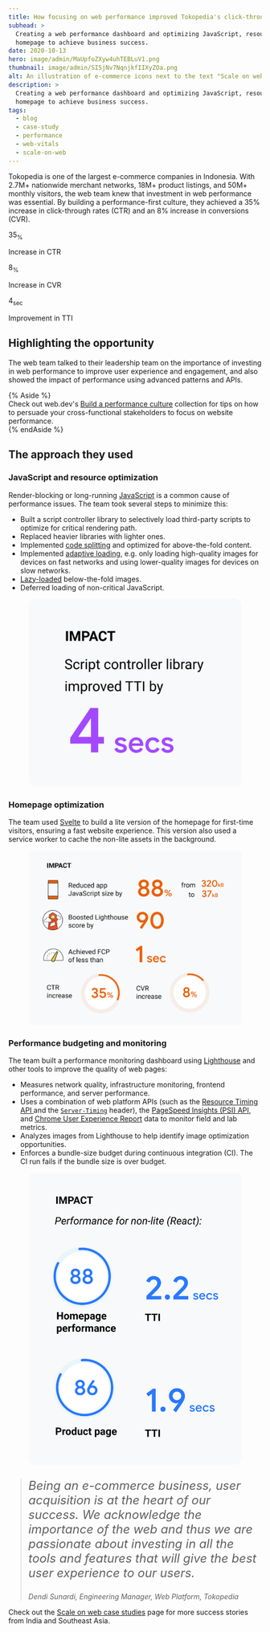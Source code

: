 ```yaml
---
title: How focusing on web performance improved Tokopedia's click-through rate by 35%
subhead: >
  Creating a web performance dashboard and optimizing JavaScript, resources, and the
  homepage to achieve business success.
date: 2020-10-13
hero: image/admin/MaUpfoZXyw4uhTEBLuV1.png
thumbnail: image/admin/SI5jNv7NqnjkfIIXyZOa.png
alt: An illustration of e-commerce icons next to the text "Scale on web"
description: >
  Creating a web performance dashboard and optimizing JavaScript, resources, and the
  homepage to achieve business success.
tags:
  - blog
  - case-study
  - performance
  - web-vitals
  - scale-on-web
---
```


Tokopedia is one of the largest e-commerce companies in Indonesia. With 2.7M+ nationwide merchant
networks, 18M+ product listings, and 50M+ monthly visitors, the web team knew  that investment in
web performance was essential. By building a performance-first culture, they achieved a 35% increase
in click-through rates (CTR) and an 8% increase in conversions (CVR). 

<div class="w-stats">  
  <div class="w-stat">  
    <p class="w-stat__figure">35<sub class="w-stat__sub">%</sub></p>  
    <p class="w-stat__desc">Increase in CTR</p>  
  </div>  
  <div class="w-stat">  
    <p class="w-stat__figure">8<sub class="w-stat__sub">%</sub></p>  
    <p class="w-stat__desc">Increase in CVR</p>  
  </div>  
  <div class="w-stat">  
    <p class="w-stat__figure">4<sub class="w-stat__sub">sec</sub></p>  
    <p class="w-stat__desc">Improvement in TTI</p>  
  </div>  
</div>

## Highlighting the opportunity

The web team talked to their leadership team on the importance of investing in web performance to
improve user experience and engagement, and also showed the impact of performance using advanced
patterns and APIs. 

{% Aside %}  
Check out web.dev's [Build a performance culture](https://web.dev/fast/#build-a-performance-culture)
collection for tips on how to persuade your cross-functional stakeholders to focus on website
performance.  
{% endAside %}

## The approach they used

### JavaScript and resource optimization

<div class="w-columns">
  <div>
    <p>
      Render-blocking or long-running <a href="/fast/#optimize-your-javascript">JavaScript</a>
      is a common cause of performance issues. The team took several steps to minimize this:
    </p>
    <ul>
      <li>
        Built a script controller library to selectively load third-party scripts to optimize for
        critical rendering path.
      </li>
      <li>
        Replaced heavier libraries with lighter ones.
      </li>
      <li>
        Implemented <a href="/reduce-javascript-payloads-with-code-splitting/">code splitting</a>
        and optimized for above-the-fold content.
      </li>
      <li>
        Implemented <a href="/adaptive-loading-cds-2019/">adaptive loading</a>, e.g. only
        loading high-quality images for devices on fast networks and using lower-quality images for
        devices on slow networks.
      </li>
      <li>
        <a href="/lazy-loading-images/">Lazy-loaded</a> below-the-fold images.
      </li>
      <li>
        Deferred loading of non-critical JavaScript.
      </li>
    </ul>
  </div>
  <figure class="w-figure">
    <img class="w-screenshot" 
        src="controller.png" 
        alt="Script controller library improved TTI by 4 seconds">
  </figure>
</div>

### Homepage optimization

<div class="w-columns">
  <p>
    The team used <a href="https://svelte.dev/">Svelte</a> to build a lite version of the homepage
    for first-time visitors, ensuring a fast website experience. This version also used a service
    worker to cache the non-lite assets in the background.
  </p>
  <figure class="w-figure">
    <img class="w-screenshot" 
        src="homepage.png" 
        alt="Reduced app JavaScript size by 88% (from 320 KB to 37 KB).
             Boosted Lighthouse score by 90 points.
             Achieved FCP of less than 1 second.
             35% CTR increase. 8% CVR increase.">
  </figure>
</div>

### Performance budgeting and monitoring

<div class="w-columns">
  <div>
    <p>
      The team built a performance monitoring dashboard using
      <a href="/lighthouse-whats-new-6.0/">Lighthouse</a>
      and other tools to improve the quality of web pages:
    </p>
    <ul>
      <li>
        Measures network quality, infrastructure monitoring, frontend performance, and server
        performance.
      </li>
      <li>
        Uses a combination of web platform APIs (such as the
        <a href="https://developer.mozilla.org/en-US/docs/Web/API/Resource_Timing_API/Using_the_Resource_Timing_API">
          Resource Timing API
        </a> and the
        <code><a href="https://developer.mozilla.org/en-US/docs/Web/HTTP/Headers/Server-Timing">Server-Timing</a></code>
        header), the <a href="https://developers.google.com/speed/docs/insights/v5/get-started">
          PageSpeed Insights (PSI) API</a>, and
        <a href="https://developers.google.com/web/tools/chrome-user-experience-report">
          Chrome User Experience Report</a> data to monitor field and lab metrics.
      </li>
      <li>
        Analyzes images from Lighthouse to help identify image optimization opportunities.
      </li>
      <li>
        Enforces a bundle-size budget during continuous integration (CI). The CI run fails if the
        bundle size is over budget.
      </li>
    </ul>
  </div>
  <figure class="w-figure">
    <img class="w-screenshot" 
        src="tti.png" 
        alt="2.2 second TTI score on the homepage (Lighthouse score: 88).
             1.9 second TTI score on product pages (Lighthouse score: 86).">
  </figure>
</div>

<blockquote>
  <p style="font-style: italic; font-size: 1.5rem;">
    Being an e-commerce business, user acquisition is at the heart of our success. We acknowledge
    the importance of the web and thus we are passionate about investing in all  
    the tools and features that will give the best user experience to our users.
  </p>
  <cite>Dendi Sunardi, Engineering Manager, Web Platform, Tokopedia</cite>
</blockquote>

Check out the [Scale on web case studies](/scale-on-web) page for more success
stories from India and Southeast Asia.